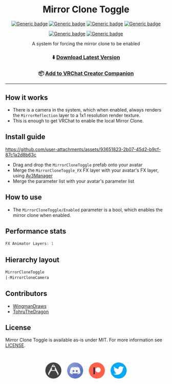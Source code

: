 <div align="center">
    
# Mirror Clone Toggle

[![Generic badge](https://img.shields.io/github/downloads/VRLabs/Mirror-Clone-Toggle/total?label=Downloads)](https://github.com/VRLabs/Mirror-Clone-Toggle/releases/latest)
[![Generic badge](https://img.shields.io/badge/License-MIT-informational.svg)](https://github.com/VRLabs/Mirror-Clone-Toggle/blob/main/LICENSE)
[![Generic badge](https://img.shields.io/badge/Unity-2019.4.31f1-lightblue?logo=Unity)](https://unity.com/releases/editor/whats-new/2019.4.31)
[![Generic badge](https://img.shields.io/badge/SDK-AvatarSDK3-lightblue.svg)](https://vrchat.com/home/download)

[![Generic badge](https://img.shields.io/discord/706913824607043605?color=%237289da&label=DISCORD&logo=Discord&style=for-the-badge)](https://discord.vrlabs.dev/)
[![Generic badge](https://img.shields.io/endpoint.svg?url=https%3A%2F%2Fshieldsio-patreon.vercel.app%2Fapi%3Fusername%3Dvrlabs%26type%3Dpatrons&style=for-the-badge)](https://patreon.vrlabs.dev/)
    
A system for forcing the mirror clone to be enabled

### ⬇️ [Download Latest Version](https://github.com/VRLabs/Mirror-Clone-Toggle/releases/latest)

### 📦 [Add to VRChat Creator Companion](https://vrlabs.dev/packages?package=dev.vrlabs.mirror-clone-toggle)

</div>

---

## How it works

* There is a camera in the system, which when enabled, always renders the `MirrorReflection` layer to a 1x1 resolution render texture.
* This is enough to get VRChat to enable the local Mirror Clone.

## Install guide

https://github.com/user-attachments/assets/93651823-2b07-45d2-b9cf-87c1a2d8b63c

* Drag and drop the `MirrorCloneToggle` prefab onto your avatar
* Merge the `MirrorCloneToggle_FX` FX layer with your avatar's FX layer, using [Av3Manager](https://github.com/VRLabs/Avatars-3.0-Manager)
* Merge the parameter list with your avatar's parameter list

## How to use

* The `MirrorCloneToggle/Enabled` parameter is a bool, which enables the mirror clone when enabled.

## Performance stats

```c++
FX Animator Layers: 1
```

## Hierarchy layout

```html
MirrorCloneToggle
|-MirrorCloneCamera
```

## Contributors

* [WingmanDraws](https://github.com/WingmanDraws)
* [TohruTheDragon](https://github.com/fkrisi11)

## License

Mirror Clone Toggle is available as-is under MIT. For more information see [LICENSE](https://github.com/VRLabs/Mirror-Clone-Toggle/blob/main/LICENSE).

​

<div align="center">

[<img src="https://github.com/VRLabs/Resources/raw/main/Icons/VRLabs.png" width="50" height="50">](https://vrlabs.dev "VRLabs")
<img src="https://github.com/VRLabs/Resources/raw/main/Icons/Empty.png" width="10">
[<img src="https://github.com/VRLabs/Resources/raw/main/Icons/Discord.png" width="50" height="50">](https://discord.vrlabs.dev/ "VRLabs")
<img src="https://github.com/VRLabs/Resources/raw/main/Icons/Empty.png" width="10">
[<img src="https://github.com/VRLabs/Resources/raw/main/Icons/Patreon.png" width="50" height="50">](https://patreon.vrlabs.dev/ "VRLabs")
<img src="https://github.com/VRLabs/Resources/raw/main/Icons/Empty.png" width="10">
[<img src="https://github.com/VRLabs/Resources/raw/main/Icons/Twitter.png" width="50" height="50">](https://twitter.com/vrlabsdev "VRLabs")

</div>
